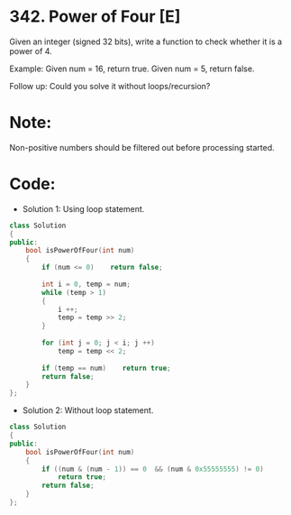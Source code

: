 # 342. Power of Four [E]
Given an integer (signed 32 bits), write a function to check whether it is a power of 4.

Example:
Given num = 16, return true. Given num = 5, return false.

Follow up: Could you solve it without loops/recursion?

# Note:
Non-positive numbers should be filtered out before processing started.

# Code:
- Solution 1: 
Using loop statement.
```c++
class Solution 
{
public:
    bool isPowerOfFour(int num) 
    {
        if (num <= 0)    return false;
        
        int i = 0, temp = num;
        while (temp > 1)
        {
            i ++;
            temp = temp >> 2;
        }
        
        for (int j = 0; j < i; j ++)
            temp = temp << 2;
        
        if (temp == num)    return true;
        return false;
    }
};
```
- Solution 2: 
Without loop statement.
```c++
class Solution 
{
public:
    bool isPowerOfFour(int num) 
    {
        if ((num & (num - 1)) == 0  && (num & 0x55555555) != 0)
            return true;
        return false;
    }
};
```
